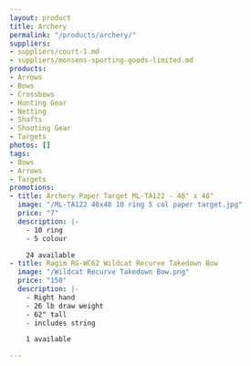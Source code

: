 ```yaml
---
layout: product
title: Archery
permalink: "/products/archery/"
suppliers:
- suppliers/court-1.md
- suppliers/monsens-sporting-goods-limited.md
products:
- Arrows
- Bows
- Crossbows
- Hunting Gear
- Netting
- Shafts
- Shooting Gear
- Targets
photos: []
tags:
- Bows
- Arrows
- Targets
promotions:
- title: Archery Paper Target ML-TA122 - 48" x 48"
  image: "/ML-TA122 48x48 10 ring 5 col paper target.jpg"
  price: "7"
  description: |-
    - 10 ring
    - 5 colour

    24 available
- title: Ragim RG-WC62 Wildcat Recurve Takedown Bow
  image: "/Wildcat Recurve Takedown Bow.png"
  price: "150"
  description: |-
    - Right hand
    - 26 lb draw weight
    - 62" tall
    - includes string

    1 available

---
```

